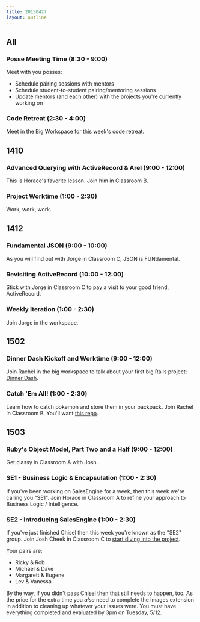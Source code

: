 ```yaml
---
title: 20150427
layout: outline
---
```


## All

### Posse Meeting Time (8:30 - 9:00)

Meet with you posses:

* Schedule pairing sessions with mentors
* Schedule student-to-student pairing/mentoring sessions
* Update mentors (and each other) with the projects you're currently working on

### Code Retreat (2:30 - 4:00)

Meet in the Big Workspace for this week's code retreat.

## 1410

### Advanced Querying with ActiveRecord & Arel (9:00 - 12:00)

This is Horace's favorite lesson. Join him in Classroom B. 

### Project Worktime (1:00 - 2:30)

Work, work, work. 

## 1412

### Fundamental JSON (9:00 - 10:00)

As you will find out with Jorge in Classroom C, JSON is FUNdamental. 

### Revisiting ActiveRecord (10:00 - 12:00)

Stick with Jorge in Classroom C to pay a visit to your good friend, ActiveRecord. 

### Weekly Iteration (1:00 - 2:30)

Join Jorge in the workspace.

## 1502

### Dinner Dash Kickoff and Worktime (9:00 - 12:00)

Join Rachel in the big workspace to talk about your first big Rails project: [Dinner Dash](http://tutorials.jumpstartlab.com/projects/dinner_dash.html). 

### Catch 'Em All! (1:00 - 2:30)

Learn how to catch pokemon and store them in your backpack. Join Rachel in Classroom B. You'll  want [this repo](https://github.com/rwarbelow/catch-em-all).

## 1503

### Ruby's Object Model, Part Two and a Half (9:00 - 12:00)

Get classy in Classroom A with Josh. 

### SE1 - Business Logic & Encapsulation (1:00 - 2:30)

If you've been working on SalesEngine for a week, then this week we're calling you "SE1". Join Horace in Classroom A
to refine your approach to Business Logic / Intelligence.

### SE2 - Introducing SalesEngine (1:00 - 2:30)

If you've just finished Chisel then this week you're known as the "SE2" group. Join Josh Cheek in Classroom C to [start
diving into the project](http://tutorials.jumpstartlab.com/projects/sales_engine.html).

Your pairs are:

* Ricky & Rob
* Michael & Dave
* Margarett & Eugene
* Lev & Vanessa

By the way, if you didn't pass [Chisel](http://tutorials.jumpstartlab.com/projects/chisel.html) then that still needs
to happen, too. As the price for the extra time you *also*
need to complete the Images extension in addition to cleaning up whatever your issues were. You must have everything
completed and evaluated by 3pm on Tuesday, 5/12.
